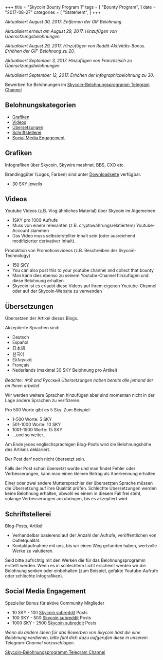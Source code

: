 +++
title = "Skycoin Bounty Program 1"
tags = [
    "Bounty Program",
]
date = "2017-08-27"
categories = [
    "Statement",
]
+++

*Aktualisiert August 30, 2017. Entfernen der GIF Belohnung.*

*Aktualisiert erneut am August 29, 2017. Hinzufügen von Übersetzungsbelohnungen.*

*Aktualisiert August 29, 2017. Hinzufügen von Reddit-Aktivitäts-Bonus. Erhöhen der GIF-Belohnung zu 20.*

*Aktualisiert September 3, 2017. Hinzufügen von Französisch zu Übersetzungsbelohnungen*

*Aktualisiert September 12, 2017. Erhöhen der Infographicbelohnung zu 30.*

Bewerben für Belohnungen im [Skycoin-Belohnungsprogramm Telegram Channel](https://t.me/skycoinbounty)

## Belohnungskategorien

<!-- MarkdownTOC autolink="true" bracket="round" -->

- [Grafiken](#graphics)
- [Videos](#video)
- [Übersetzungen](#translations)
- [Schriftstellerei](#writing)
- [Social Media Engagement](#social-media-engagement)

<!-- /MarkdownTOC -->

## Grafiken

Infografiken über Skycoin, Skywire meshnet, BBS, CXO etc.

Brandinggüter (Logos, Farben) sind unter [Downloadseite](https://www.skycoin.net/downloads) verfügbar. 

* 30 SKY jeweils

## Videos

Youtube Videos (z.B. Vlog ähnliches Material) über Skycoin im Algemeinen.

* 1SKY pro 1000 Aufrufe
* Muss von einem relevanten (z.B. cryptowährungsrelatiertem) Youtube-Account stammen
* Das Video muss selbsterstellter Inhalt sein (oder ausreichend modifizierter derivativer Inhalt).

Produktion von Promotionsvideos (z.B. Beschreiben der Skycoin-Technology)

* 150 SKY
* You can also post this to your youtube channel and collect that bounty
* Man kann dies ebenso zu seinem Youtube-Channel hinzufügen und diese Belohnung erhalten
* Skycoin ist es erlaubt diese Videos auf ihrem eigenen Youtube-Channel oder auf der Skycoin-Website zu verwenden

## Übersetzungen

Übersetzen der Artikel dieses Blogs.

Akzeptierte Sprachen sind:

* Deutsch
* Español
* 日本語
* 한국어
* Ελληνικά
* Français
* Nederlands (maximal 30 SKY Belohnung pro Artikel)

*Beachte: 中文 and Рyсский Übersetzungen haben bereits alle jemand der an Ihnen arbeitet*

Wir werden weitere Sprachen hinzufügen aber sind momentan nicht in der Lage andere Sprachen zu verifizeren.

Pro 500 Worte gibt es 5 Sky. Zum Beispiel:

* 1-500 Worte: 5 SKY
* 501-1000 Worte: 10 SKY
* 1001-1500 Worte: 15 SKY
* ...und so weiter...

Am Ende jedes englischsprachigen Blog-Posts wird die Belohnungshöhe des Artikels deklariert.

Der Post darf noch nicht übersetzt sein.

Falls der Post schon übersetzt wurde und man findet Fehler oder Verbesserungen, kann man einen kleinen Betrag als Anerkennung erhalten.

Einer oder zwei andere Muttersprachler der übersetzten Sprache müssen die Übersetzung auf ihre Qualität prüfen.
Schlechte Übersetzungen werden keine Belohnung erhalten, obwohl es einem in diesem Fall frei steht, solange Verbesserungen anzubringen, bis es akzeptiert wird.

## Schriftstellerei

Blog-Posts, Artikel

* Verhandelbar basierend auf der Anzahl der Aufrufe, veröffentlichen von Outletqualität.
* Kontaktaufnahme mit uns, bis wir einen Weg gefunden haben, wertvolle Werke zu valutieren.

Seid bitte aufrichtig mit den Werken die für das Belohnungsprogramm erstellt werden. 
Wenn es in schlechtem Licht erscheint werden wir die Belohnung senken oder einbehalten (zum Beispiel, gefakte Youtube-Aufrufe oder schlechte Infografiken).

## Social Media Engagement

Spezieller Bonus für aktive Community Mitglieder

* 10 SKY - 100 [Skycoin subreddit](https://reddit.com/r/skycoinproject) Posts
* 100 SKY - 500 [Skycoin subreddit](https://reddit.com/r/skycoinproject) Posts
* 1000 SKY - 2500 [Skycoin subreddit](https://reddit.com/r/skycoinproject) Posts

*Wenn du andere Ideen für das Bewerben von Skycoin hast die eine Belohnung verdienen, bitte fühl dich dazu aufgerufen diese in unserem Telegram-Channel vorzuschlagen.*

[Skycoin-Belohnungsprogramm Telegram Channel](https://t.me/skycoinbounty)
